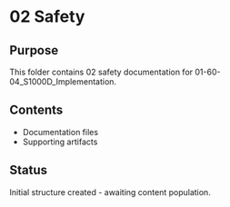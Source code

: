 # 02 Safety

## Purpose
This folder contains 02 safety documentation for 01-60-04_S1000D_Implementation.

## Contents
- Documentation files
- Supporting artifacts

## Status
Initial structure created - awaiting content population.
